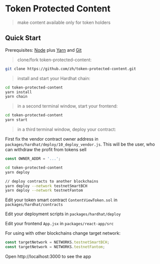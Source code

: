 # Token Protected Content

> make content available only for token holders

## Quick Start

Prerequisites: [Node](https://nodejs.org/en/download/) plus [Yarn](https://classic.yarnpkg.com/en/docs/install/) and [Git](https://git-scm.com/downloads)

> clone/fork token-protected-content:

```bash
git clone https://github.com/zh/token-protected-content.git
```

> install and start your Hardhat chain:

```bash
cd token-protected-content
yarn install
yarn chain
```

> in a second terminal window, start your frontend:

```bash
cd token-protected-content
yarn start
```

> in a third terminal window, deploy your contract:

First fix the vendor contract owner address in `packages/hardhat/deploy/10_deploy_vendor.js`. This will be the user, who can withdraw the profit from tokens sell

```js
const OWNER_ADDR = '...';
```

```bash
cd token-protected-content
yarn deploy

// deploy contracts to another blockchains
yarn deploy --network testnetSmartBCH
yarn deploy --network testnetFantom
```

Edit your token smart contract `ContentViewToken.sol` in `packages/hardhat/contracts`

Edit your deployment scripts in `packages/hardhat/deploy`

Edit your frontend `App.jsx` in `packages/react-app/src`

For using with other blockchains change target network:

```js
const targetNetwork = NETWORKS.testnetSmartBCH;
const targetNetwork = NETWORKS.testnetFantom;
```

Open http://localhost:3000 to see the app
